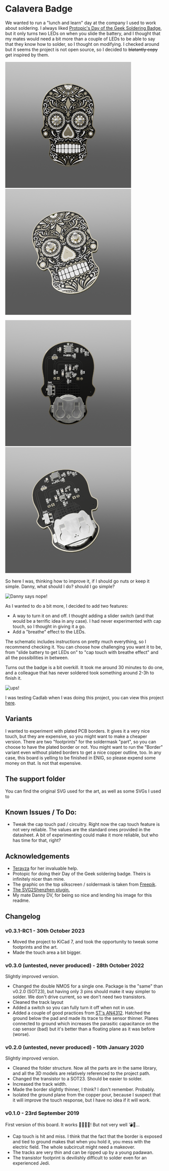 # Calavera Badge

We wanted to run a "lunch and learn" day at the company I used to work about soldering. I always liked [Protopic's Day of the Geek Soldering Badge](https://www.proto-pic.co.uk/day-of-the-geek-badge/), but it only turns two LEDs on when you slide the battery, and I thought that my mates would need a bit more than a couple of LEDs to be able to say that they know how to solder, so I thought on modifying. I checked around but it seems the project is not open source, so I decided to ~~blatantly copy~~ get inspired by them.

<p float="center">
  <img src="Support/img/Calavera-3D_blenderTop.png" height="400" />
  <img src="Support/img/Calavera-3D_blenderTopSlanted.png" width="400" />
</p>

<p float="center">
  <img src="Support/img/Calavera-3D_blenderBottom.png" height="400" />
  <img src="Support/img/Calavera-3D_blenderBottomSlanted.png" width="400" />
</p>

So here I was, thinking how to improve it, if I should go nuts or keep it simple. Danny, what should I do? should I go simple?

![Danny says nope!](https://media.giphy.com/media/LRKET0Syb0rDO/giphy.gif)

As I wanted to do a bit more, I decided to add two features:

* A way to turn it on and off. I thought adding a slider switch (and that would be a terrific idea in any case). I had never experimented with cap touch, so I thought in giving it a go.
* Add a "breathe" effect to the LEDs.

The schematic includes instructions on pretty much everything, so I recommend checking it. You can choose how challenging you want it to be, from "slide battery to get LEDs on" to "cap touch with breathe effect" and all the possibilities in between.

Turns out the badge is a bit overkill. It took me around 30 minutes to do one, and a colleague that has never soldered took something around 2-3h to finish it.

![ups!](https://media.giphy.com/media/yEtv1wWZpmG2s/giphy.gif)

I was testing Cadlab when I was doing this project, you can view this project [here](https://cadlab.io/project/2044).

## Variants

I wanted to experiment with plated PCB borders. It gives it a very nice touch, but they are expensive, so you might want to make a cheaper version. There are two "footprints" for the soldermask "part", so you can choose to have the plated border or not. You might want to run the "Border" variant even without plated borders to get a nice copper outline, too. In any case, this board is yelling to be finished in ENIG, so please expend some money on that. Is not that expensive.

## The support folder

You can find the original SVG used for the art, as well as some SVGs I used to

## Known Issues / To Do:

* Tweak the cap touch pad / circuitry. Right now the cap touch feature is not very reliable. The values are the standard ones provided in the datasheet. A bit of experimenting could make it more reliable, but who has time for that, right?

## Acknowledgements

* [Terayza](https://github.com/Terayza) for her invaluable help.
* Protopic for doing their Day of the Geek soldering badge. Theirs is infinitely nicer than mine.
* The graphic on the top silkscreen / soldermask is taken from [Freepik](www.freepik.com).
* [The SVG2Shenzhen plugin.](https://github.com/badgeek/svg2shenzhen)
* My mate Danny DV, for being so nice and lending his image for this readme.

## Changelog

### v0.3.1-RC1 - 30th October 2023

* Moved the project to KiCad 7, and took the opportunity to tweak some footprints and the art.
* Made the touch area a bit bigger.

### v0.3.0 (untested, never produced) - 28th October 2022

Slightly improved version.

* Changed the double NMOS for a single one. Package is the "same" than v0.2.0 (SOT23), but having only 3 pins should make it way simpler to solder. We don't drive current, so we don't need two transistors.
* Cleaned the track layout
* Added a switch so you can fully turn it off when not in use.
* Added a couple of good practices from [ST's AN4312](https://www.st.com/resource/en/application_note/dm00087990-design-with-surface-sensors-for-touch-sensing-applications-on-mcus-stmicroelectronics.pdf). Hatched the ground below the pad and made its trace to the sensor thinner. Planes connected to ground which increases the parasitic capacitance on the cap sensor (bad) but it's better than a floating plane as it was before (worse).

### v0.2.0 (untested, never produced) - 10th January 2020

Slightly improved version.

* Cleaned the folder structure. Now all the parts are in the same library, and all the 3D models are relatively referenced to the project path.
* Changed the transistor to a SOT23. Should be easier to solder.
* Increased the track width.
* Made the border slightly thinner, I think? I don't remember. Probably.
* Isolated the ground plane from the copper pour, because I suspect that it will improve the touch response, but I have no idea if it will work.

### v0.1.0 - 23rd September 2019

First version of this board. It works 💃🎉🚀🦼! But not very well 💣🥦...

* Cap touch is hit and miss. I think that the fact that the border is exposed and tied to ground makes that when you hold it, you mess with the electric field. The whole subcircuit might need a makeover.
* The tracks are very thin and can be ripped up by a young padawan.
* The transistor footprint is devilishly difficult to solder even for an experienced Jedi.
